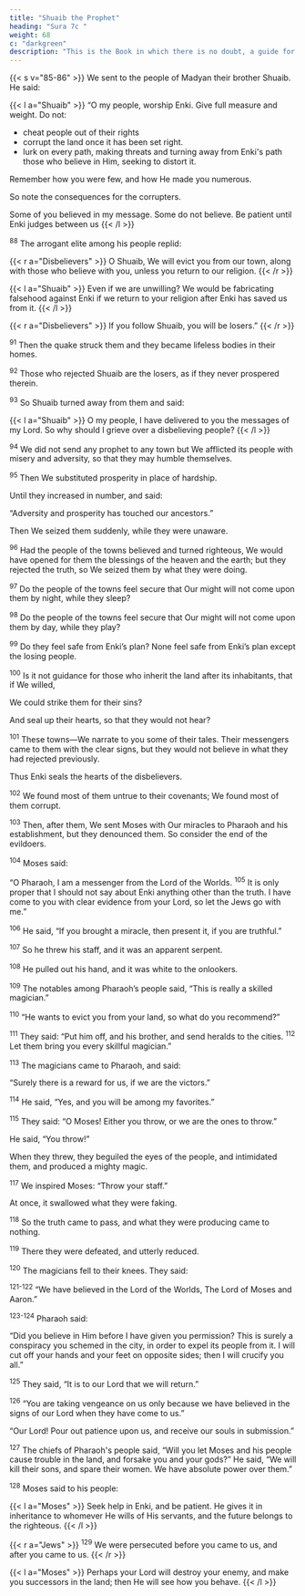 ```yaml
---
title: "Shuaib the Prophet"
heading: "Sura 7c "
weight: 68
c: "darkgreen"
description: "This is the Book in which there is no doubt, a guide for the righteous."
---
```



{{< s v="85-86" >}} We sent to the people of Madyan their brother Shuaib. He said:

{{< l a="Shuaib" >}}
“O my people, worship Enki. Give full measure and weight. Do not:
- cheat people out of their rights
- corrupt the land once it has been set right. 
- lurk on every path, making threats and turning away from Enki's path those who believe in Him, seeking to distort it.

Remember how you were few, and how He made you numerous. 

So note the consequences for the corrupters.

Some of you believed in my message. Some do not believe. Be patient until Enki judges between us
{{< /l >}}


<sup>88</sup> The arrogant elite among his people replid: 

{{< r a="Disbelievers" >}}
O Shuaib, We will evict you from our town, along with those who believe with you, unless you return to our religion.
{{< /r >}}

{{< l a="Shuaib" >}}
Even if we are unwilling? We would be fabricating falsehood against Enki if we return to your religion after Enki has saved us from it.
{{< /l >}}

<!-- In Enki we place our trust. Our Lord, decide between us and our people in
truth, for You are the Best of Deciders.” -->

{{< r a="Disbelievers" >}}
If you follow Shuaib, you will be losers.”
{{< /r >}}

<sup>91</sup> Then the quake struck them and they became lifeless bodies in their homes.

<sup>92</sup> Those who rejected Shuaib are the losers, as if they never prospered therein.

<sup>93</sup> So Shuaib turned away from them and said:

{{< l a="Shuaib" >}}
O my people, I have delivered to you the messages of my Lord. So why should I grieve over a disbelieving people?
{{< /l  >}}


<sup>94</sup> We did not send any prophet to any town but We afflicted its people with misery and adversity, so that they may humble themselves.

<sup>95</sup> Then We substituted prosperity in place of hardship. 

Until they increased in number, and said:

“Adversity and prosperity has touched our ancestors.” 

Then We seized them suddenly, while they were unaware.

<sup>96</sup> Had the people of the towns believed and turned righteous, We would have opened for them the blessings of the heaven and the earth; but they rejected the truth, so We seized them by what they were doing.

<sup>97</sup> Do the people of the towns feel secure that Our might will not come upon them by night, while they sleep?

<sup>98</sup> Do the people of the towns feel secure that Our might will not come upon them by day, while they play?

<sup>99</sup> Do they feel safe from Enki’s plan? None feel safe from Enki’s plan except the losing people.

<sup>100</sup> Is it not guidance for those who inherit the land after its inhabitants, that if We willed,

We could strike them for their sins? 

And seal up their hearts, so that they would not hear?

<sup>101</sup> These towns—We narrate to you some of their tales. Their messengers came to them
with the clear signs, but they would not believe in what they had rejected previously.

Thus Enki seals the hearts of the disbelievers.

<sup>102</sup> We found most of them untrue to their covenants; We found most of them corrupt.

<sup>103</sup> Then, after them, We sent Moses with Our miracles to Pharaoh and his establishment, but they denounced them. So consider the end of the evildoers.

<sup>104</sup> Moses said:

“O Pharaoh, I am a messenger from the Lord of the Worlds. <sup>105</sup> It is only proper that I should not say about Enki anything other than the truth. I have come to you with clear evidence from your Lord, so let the Jews go with me.”

<sup>106</sup> He said, “If you brought a miracle, then present it, if you are truthful.”

<sup>107</sup> So he threw his staff, and it was an apparent serpent.

<sup>108</sup> He pulled out his hand, and it was white to the onlookers.

<sup>109</sup> The notables among Pharaoh’s people said, “This is really a skilled magician.”

<sup>110</sup> “He wants to evict you from your land, so what do you recommend?”

<sup>111</sup> They said: “Put him off, and his brother, and send heralds to the cities. <sup>112</sup> Let them bring you every skillful magician.”

<sup>113</sup> The magicians came to Pharaoh, and said:

“Surely there is a reward for us, if we are the victors.”

<sup>114</sup> He said, “Yes, and you will be among my favorites.”

<sup>115</sup> They said: “O Moses! Either you throw, or we are the ones to throw.”

He said, “You throw!”

When they threw, they beguiled the eyes of the people, and intimidated them, and produced a mighty magic.

<sup>117</sup> We inspired Moses: “Throw your staff.” 

At once, it swallowed what they were faking.

<sup>118</sup> So the truth came to pass, and what they were producing came to nothing.

<sup>119</sup> There they were defeated, and utterly reduced.

<sup>120</sup> The magicians fell to their knees. They said:

<sup>121-122</sup> “We have believed in the Lord of the Worlds, The Lord of Moses and Aaron.”

<sup>123-124</sup> Pharaoh said:

“Did you believe in Him before I have given you permission? This is surely a conspiracy you schemed in the city, in order to expel its people from it. I will cut off your hands and your feet on opposite sides; then I will crucify you all.”

<sup>125</sup> They said, “It is to our Lord that we will return.”

<sup>126</sup> “You are taking vengeance on us only because we have believed in the signs of our
Lord when they have come to us.” 

“Our Lord! Pour out patience upon us, and receive our souls in submission.”

<sup>127</sup> The chiefs of Pharaoh's people said, “Will you let Moses and his people cause trouble in the land, and forsake you and your gods?” He said, “We will kill their sons, and spare their women. We have absolute power over them.”

<sup>128</sup> Moses said to his people:

{{< l a="Moses" >}}
Seek help in Enki, and be patient. He gives it in inheritance to whomever He wills of His servants, and the future belongs to the righteous.
{{< /l >}}

{{< r a="Jews" >}}
<sup>129</sup> We were persecuted before you came to us, and after you came to us.
{{< /r >}}

{{< l a="Moses" >}}
Perhaps your Lord will destroy your enemy, and make you successors in the land; then He will see how you behave. 
{{< /l >}}
